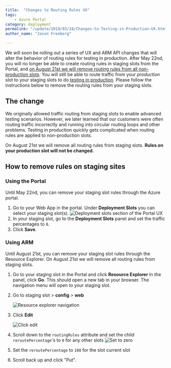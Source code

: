 ```yaml
---
title:  "Changes to Routing Rules UX"
tags:
    - Azure Portal
category: deployment
permalink: "/update/2019/03/18/Changes-to-Testing-in-Production-UX.html"
author_name: "Jason Freeberg"

---
```


We will soon be rolling out a series of UX and ARM API changes that will alter the behavior of routing rules for testing in production. After May 22nd, you will no longer be able to create routing rules in staging slots from the Portal, and <u>on August 21st we will remove routing rules from all non-production slots</u>. You will still be able to route traffic from your *production* slot to your staging slots to do [testing in production](https://www.neotys.com/blog/tips-for-testing-in-production/). Please follow the instructions below to remove the routing rules from your staging slots.

<!-- Add link to new docs after the changes are rolled out -->

## The change

We originally allowed traffic routing from staging slots to enable advanced testing scenarios. However, we later learned that our customers were often routing traffic incorrectly and running into circular routing loops and other problems. Testing in production quickly gets complicated when routing rules are applied to non-production slots.  

On August 21st we will remove all routing rules from staging slots. **Rules on your production slot will not be changed.**

## How to remove rules on staging sites

### Using the Portal

Until May 22nd, you can remove your staging slot rules through the Azure portal.

1. Go to your Web App in the portal. Under **Deployment Slots** you can select your staging slot(s).
    ![Deployment slots section of the Portal UX]({{site.baseurl}}/media/2019/03/remove-staging-rules1.PNG)
1. In your staging slot, go to the **Deployment Slots** panel and set the traffic percentages to `0`.
1. Click **Save**.

### Using ARM

Until August 21st, you can remove your staging slot rules through the Resource Explorer. On August 21st we will remove all routing rules from staging slots.

1. Go to your staging slot in the Portal and click **Resource Explorer**
    In the panel, click **Go**. This should open a new tab in your browser. The navigation menu will open to your staging slot.
1. Go to staging slot > **config** > **web**

    ![Resource explorer navigation]({{site.baseurl}}/media/2019/03/remove-staging-rules2.PNG)
1. Click **Edit**

    ![Click edit]({{site.baseurl}}/media/2019/03/remove-staging-rules3.PNG)
1. Scroll down to the `routingRules` attribute and set the child `reroutePercentage`'s to `0` for any other slots
    ![Set to zero]({{site.baseurl}}/media/2019/03/remove-staging-rules4.png)
1. Set the `reroutePercentage` to `100` for the slot current slot
1. Scroll back up and click "Put".
